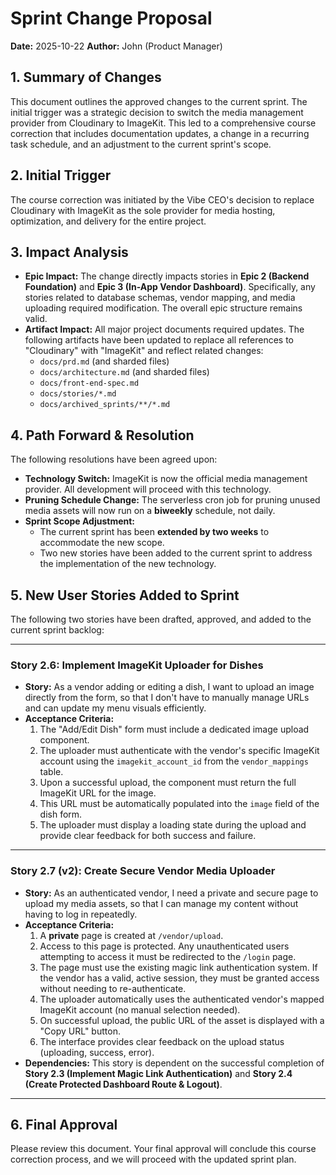 # Sprint Change Proposal

**Date:** 2025-10-22
**Author:** John (Product Manager)

## 1. Summary of Changes

This document outlines the approved changes to the current sprint. The initial trigger was a strategic decision to switch the media management provider from Cloudinary to ImageKit. This led to a comprehensive course correction that includes documentation updates, a change in a recurring task schedule, and an adjustment to the current sprint's scope.

## 2. Initial Trigger

The course correction was initiated by the Vibe CEO's decision to replace Cloudinary with ImageKit as the sole provider for media hosting, optimization, and delivery for the entire project.

## 3. Impact Analysis

*   **Epic Impact:** The change directly impacts stories in **Epic 2 (Backend Foundation)** and **Epic 3 (In-App Vendor Dashboard)**. Specifically, any stories related to database schemas, vendor mapping, and media uploading required modification. The overall epic structure remains valid.
*   **Artifact Impact:** All major project documents required updates. The following artifacts have been updated to replace all references to "Cloudinary" with "ImageKit" and reflect related changes:
    *   `docs/prd.md` (and sharded files)
    *   `docs/architecture.md` (and sharded files)
    *   `docs/front-end-spec.md`
    *   `docs/stories/*.md`
    *   `docs/archived_sprints/**/*.md`

## 4. Path Forward & Resolution

The following resolutions have been agreed upon:

*   **Technology Switch:** ImageKit is now the official media management provider. All development will proceed with this technology.
*   **Pruning Schedule Change:** The serverless cron job for pruning unused media assets will now run on a **biweekly** schedule, not daily.
*   **Sprint Scope Adjustment:**
    *   The current sprint has been **extended by two weeks** to accommodate the new scope.
    *   Two new stories have been added to the current sprint to address the implementation of the new technology.

## 5. New User Stories Added to Sprint

The following two stories have been drafted, approved, and added to the current sprint backlog:

---

### **Story 2.6: Implement ImageKit Uploader for Dishes**

*   **Story:** As a vendor adding or editing a dish, I want to upload an image directly from the form, so that I don't have to manually manage URLs and can update my menu visuals efficiently.
*   **Acceptance Criteria:**
    1.  The "Add/Edit Dish" form must include a dedicated image upload component.
    2.  The uploader must authenticate with the vendor's specific ImageKit account using the `imagekit_account_id` from the `vendor_mappings` table.
    3.  Upon a successful upload, the component must return the full ImageKit URL for the image.
    4.  This URL must be automatically populated into the `image` field of the dish form.
    5.  The uploader must display a loading state during the upload and provide clear feedback for both success and failure.

---

### **Story 2.7 (v2): Create Secure Vendor Media Uploader**

*   **Story:** As an authenticated vendor, I need a private and secure page to upload my media assets, so that I can manage my content without having to log in repeatedly.
*   **Acceptance Criteria:**
    1.  A **private** page is created at `/vendor/upload`.
    2.  Access to this page is protected. Any unauthenticated users attempting to access it must be redirected to the `/login` page.
    3.  The page must use the existing magic link authentication system. If the vendor has a valid, active session, they must be granted access without needing to re-authenticate.
    4.  The uploader automatically uses the authenticated vendor's mapped ImageKit account (no manual selection needed).
    5.  On successful upload, the public URL of the asset is displayed with a "Copy URL" button.
    6.  The interface provides clear feedback on the upload status (uploading, success, error).
*   **Dependencies:** This story is dependent on the successful completion of **Story 2.3 (Implement Magic Link Authentication)** and **Story 2.4 (Create Protected Dashboard Route & Logout)**.

---

## 6. Final Approval

Please review this document. Your final approval will conclude this course correction process, and we will proceed with the updated sprint plan.
